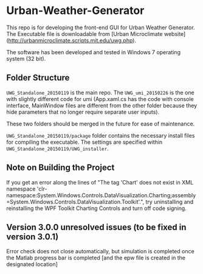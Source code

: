 # Urban-Weather-Generator

This repo is for developing the front-end GUI for Urban Weather Generator. The Executable file is downloadable from [Urban Microclimate website] (http://urbanmicroclimate.scripts.mit.edu/uwg.php).

The software has been developed and tested in Windows 7 operating system (32 bit).

## Folder Structure
```UWG_Standalone_20150119``` is the main repo. The ```UWG_umi_20150226``` is the one with slightly different code for umi (App.xaml.cs 
has the code with console interface, MainWindow files are different from the other folder because they hide parameters that no longer require separate user inputs).

These two folders should be merged in the future for ease of maintenance. 

```UWG_Standalone_20150119/package``` folder contains the necessary install files for compiling the executable. The settings are specified within ```UWG_Standalone_20150119/UWG_installer```.

## Note on Building the Project
If you get an error along the lines of "The tag 'Chart' does not exist in XML namespace 'clr-namespace:System.Windows.Controls.DataVisualization.Charting;assembly=System.Windows.Controls.DataVisualization.Toolkit'.", try uninstalling and reinstalling the WPF Toolkit Charting Controls and turn off code signing.

## Version 3.0.0 unresolved issues (to be fixed in version 3.0.1)

Error check does not close automatically, but simulation is completed once the Matlab progress bar is completed [and the epw file is created in the designated location]

